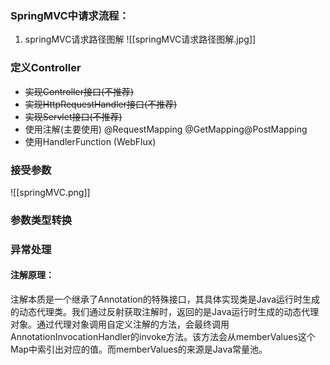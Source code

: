 ### SpringMVC中请求流程：
1. springMVC请求路径图解
![[springMVC请求路径图解.jpg]]

### 定义Controller
- ~~实现Controller接口(不推荐)~~
- ~~实现HttpRequestHandler接口(不推荐)~~
- ~~实现Servlet接口(不推荐)~~
- 使用注解(主要使用)
@RequestMapping
@GetMapping@PostMapping
- 使用HandlerFunction (WebFlux)  

### 接受参数  
![[springMVC.png]]

### 参数类型转换


### 异常处理  

#### 注解原理：
注解本质是一个继承了Annotation的特殊接口，其具体实现类是Java运行时生成的动态代理类。我们通过反射获取注解时，返回的是Java运行时生成的动态代理对象。通过代理对象调用自定义注解的方法，会最终调用AnnotationInvocationHandler的invoke方法。该方法会从memberValues这个Map中索引出对应的值。而memberValues的来源是Java常量池。
